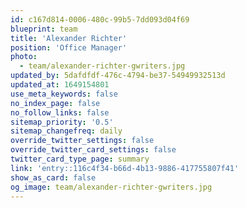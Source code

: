 ```yaml
---
id: c167d814-0006-480c-99b5-7dd093d04f69
blueprint: team
title: 'Alexander Richter'
position: 'Office Manager'
photo:
  - team/alexander-richter-gwriters.jpg
updated_by: 5dafdfdf-476c-4794-be37-54949932513d
updated_at: 1649154801
use_meta_keywords: false
no_index_page: false
no_follow_links: false
sitemap_priority: '0.5'
sitemap_changefreq: daily
override_twitter_settings: false
override_twitter_card_settings: false
twitter_card_type_page: summary
link: 'entry::116c4f34-b66d-4b13-9886-417755807f41'
show_as_card: false
og_image: team/alexander-richter-gwriters.jpg
---
```

